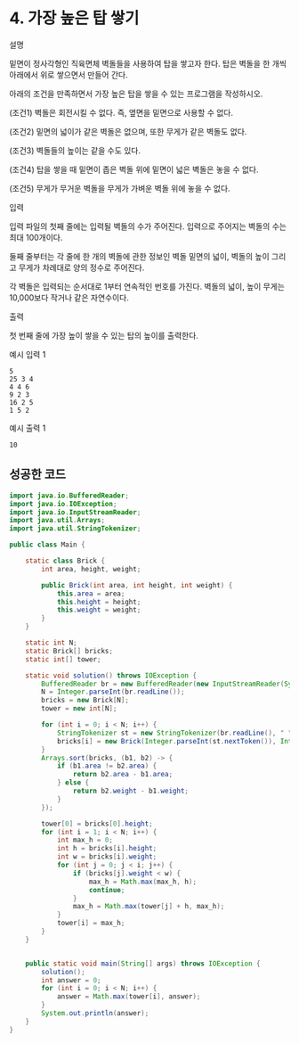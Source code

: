 # 4. 가장 높은 탑 쌓기

설명

밑면이 정사각형인 직육면체 벽돌들을 사용하여 탑을 쌓고자 한다. 탑은 벽돌을 한 개씩 아래에서 위로 쌓으면서 만들어 간다.

아래의 조건을 만족하면서 가장 높은 탑을 쌓을 수 있는 프로그램을 작성하시오.

(조건1) 벽돌은 회전시킬 수 없다. 즉, 옆면을 밑면으로 사용할 수 없다.

(조건2) 밑면의 넓이가 같은 벽돌은 없으며, 또한 무게가 같은 벽돌도 없다.

(조건3) 벽돌들의 높이는 같을 수도 있다.

(조건4) 탑을 쌓을 때 밑면이 좁은 벽돌 위에 밑면이 넓은 벽돌은 놓을 수 없다.

(조건5) 무게가 무거운 벽돌을 무게가 가벼운 벽돌 위에 놓을 수 없다.



입력

입력 파일의 첫째 줄에는 입력될 벽돌의 수가 주어진다. 입력으로 주어지는 벽돌의 수는 최대 100개이다.

둘째 줄부터는 각 줄에 한 개의 벽돌에 관한 정보인 벽돌 밑면의 넓이, 벽돌의 높이 그리고 무게가 차례대로 양의 정수로 주어진다.

각 벽돌은 입력되는 순서대로 1부터 연속적인 번호를 가진다. 벽돌의 넓이, 높이 무게는 10,000보다 작거나 같은 자연수이다.



출력

첫 번째 줄에 가장 높이 쌓을 수 있는 탑의 높이를 출력한다.



예시 입력 1 

```
5
25 3 4
4 4 6
9 2 3
16 2 5
1 5 2
```

예시 출력 1

```
10
```



## 성공한 코드

~~~java
import java.io.BufferedReader;
import java.io.IOException;
import java.io.InputStreamReader;
import java.util.Arrays;
import java.util.StringTokenizer;

public class Main {

    static class Brick {
        int area, height, weight;

        public Brick(int area, int height, int weight) {
            this.area = area;
            this.height = height;
            this.weight = weight;
        }
    }

    static int N;
    static Brick[] bricks;
    static int[] tower;

    static void solution() throws IOException {
        BufferedReader br = new BufferedReader(new InputStreamReader(System.in));
        N = Integer.parseInt(br.readLine());
        bricks = new Brick[N];
        tower = new int[N];

        for (int i = 0; i < N; i++) {
            StringTokenizer st = new StringTokenizer(br.readLine(), " ");
            bricks[i] = new Brick(Integer.parseInt(st.nextToken()), Integer.parseInt(st.nextToken()), Integer.parseInt(st.nextToken()));
        }
        Arrays.sort(bricks, (b1, b2) -> {
            if (b1.area != b2.area) {
                return b2.area - b1.area;
            } else {
                return b2.weight - b1.weight;
            }
        });

        tower[0] = bricks[0].height;
        for (int i = 1; i < N; i++) {
            int max_h = 0;
            int h = bricks[i].height;
            int w = bricks[i].weight;
            for (int j = 0; j < i; j++) {
                if (bricks[j].weight < w) {
                    max_h = Math.max(max_h, h);
                    continue;
                }
                max_h = Math.max(tower[j] + h, max_h);
            }
            tower[i] = max_h;
        }
    }


    public static void main(String[] args) throws IOException {
        solution();
        int answer = 0;
        for (int i = 0; i < N; i++) {
            answer = Math.max(tower[i], answer);
        }
        System.out.println(answer);
    }
}
~~~

